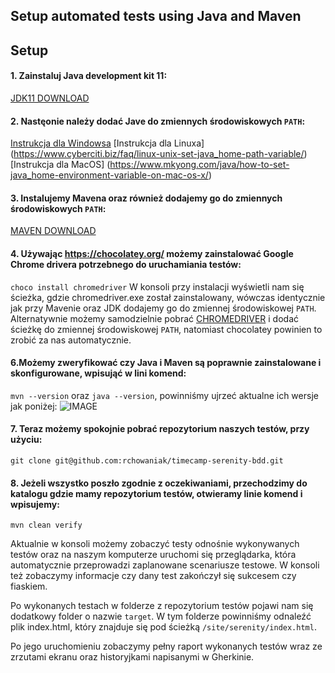 ## Setup automated tests using Java and Maven ##

## Setup

#### 1. Zainstaluj Java development kit 11:
[JDK11 DOWNLOAD](https://www.oracle.com/technetwork/java/javase/downloads/jdk11-downloads-5066655.html)

#### 2. Nastęonie należy dodać Jave do zmiennych środowiskowych `PATH`:
[Instrukcja dla Windowsa](https://javatutorial.net/set-java-home-windows-10)
[Instrukcja dla Linuxa] (https://www.cyberciti.biz/faq/linux-unix-set-java_home-path-variable/)
[Instrukcja dla MacOS] (https://www.mkyong.com/java/how-to-set-java_home-environment-variable-on-mac-os-x/)

#### 3. Instalujemy Mavena oraz również dodajemy go do zmiennych środowiskowych `PATH`:
[MAVEN DOWNLOAD](https://maven.apache.org/install.html)

#### 4. Używając https://chocolatey.org/ możemy zainstalować Google Chrome drivera potrzebnego do uruchamiania testów:
`choco install chromedriver`
W konsoli przy instalacji wyświetli nam się ścieżka, gdzie chromedriver.exe został zainstalowany, wówczas
identycznie jak przy Mavenie oraz JDK dodajemy go do zmiennej środowiskowej `PATH`. Alternatywnie możemy samodzielnie 
pobrać [CHROMEDRIVER](http://chromedriver.chromium.org/downloads) i dodać ścieżkę do zmiennej środowiskowej `PATH`, natomiast chocolatey powinien to zrobić za nas automatycznie.

#### 6.Możemy zweryfikować czy Java i Maven są poprawnie zainstalowane i skonfigurowane, wpisująć w lini komend:
`mvn --version` oraz `java --version`, powinniśmy ujrzeć aktualne ich wersje jak poniżej:
![IMAGE](https://i.imgur.com/ozT4gea.png)

#### 7. Teraz możemy spokojnie pobrać repozytorium naszych testów, przy użyciu:
`git clone git@github.com:rchowaniak/timecamp-serenity-bdd.git`

#### 8. Jeżeli wszystko poszło zgodnie z oczekiwaniami, przechodzimy do katalogu gdzie mamy repozytorium testów, otwieramy linie komend i wpisujemy:
`mvn clean verify`

Aktualnie w konsoli możemy zobaczyć testy odnośnie wykonywanych testów oraz na naszym komputerze uruchomi się przeglądarka, która automatycznie przeprowadzi
zaplanowane scenariusze testowe. W konsoli też zobaczymy informacje czy dany test zakończył się sukcesem czy fiaskiem.

Po wykonanych testach w folderze z repozytorium testów pojawi nam się dodatkowy folder o nazwie `target`. W tym folderze powinniśmy odnaleźć plik index.html, który
znajduje się pod ścieżką `/site/serenity/index.html`. 

Po jego uruchomieniu zobaczymy pełny raport wykonanych testów wraz ze zrzutami ekranu oraz historyjkami napisanymi w Gherkinie.
